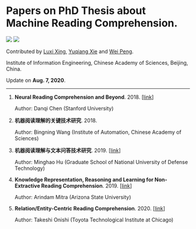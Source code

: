 # Papers on PhD Thesis about Machine Reading Comprehension.

<!-- A list of recent papers about **Knowledge-based Machine Reading Comprehension** (**KMRC**). -->

![](https://img.shields.io/badge/Status-building-brightgreen) ![](https://img.shields.io/badge/-thesis-9cf) 

Contributed by [Luxi Xing](https://github.com/XingLuxi), [Yuqiang Xie](https://github.com/IndexFziQ) and [Wei Peng](https://github.com/a414351664).

Institute of Information Engineering, Chinese Academy of Sciences, Beijing, China. 

Update on **Aug. 7, 2020**.

<!--(We will continuously update this list.)-->


----

1. **Neural Reading Comprehension and Beyond**. 2018. [[link](https://github.com/danqi/thesis)]

    Author: Danqi Chen (Stanford University)
    

1. **机器阅读理解的关键技术研究**. 2018.

    Author: Bingning Wang (Institute of Automation, Chinese Academy of Sciences)

1. **机器阅读理解与文本问答技术研究**. 2019. [[link](https://github.com/huminghao16/thesis)]

    Author: Minghao Hu (Graduate School of National University of Defense Technology)

1. **Knowledge Representation, Reasoning and Learning for Non-Extractive Reading Comprehension**. 2019. [[link](https://repository.asu.edu/items/55482)]

    Author: Arindam Mitra (Arizona State University)

1. **Relation/Entity-Centric Reading Comprehension**. 2020. [[link](https://arxiv.org/abs/2008.11940)]
    
    Author: Takeshi Onishi (Toyota Technological Institute at Chicago)
